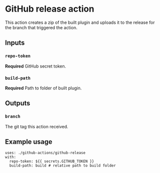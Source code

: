 # GitHub release action

This action creates a zip of the built plugin and uploads it to the release for the branch that
triggered the action.

## Inputs

### `repo-token`

**Required** GitHub secret token.

### `build-path`

**Required** Path to folder of built plugin.

## Outputs

### `branch`

The git tag this action received.

## Example usage

```
uses: ./github-actions/github-release
with:
  repo-token: ${{ secrets.GITHUB_TOKEN }}
  build-path: build # relative path to build folder
```
